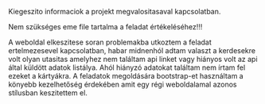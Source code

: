 Kiegeszito informaciok a projekt megvalositasaval kapcsolatban.

Nem szükséges eme file tartalma a feladat értékeléséhez!!!

A weboldal elkeszitese soran problemakba utkoztem a feladat ertelmezesevel kapcsolatban, habar midnenhól adtam valaszt a kerdesekre volt olyan utasitas amelyhez nem találtam api linket vagy hiányos volt az api által küldött adatok listálya. Ahól hiányzó adatokat találtam nem írtam fel ezeket a kártyákra.
A feladatok megoldására bootstrap-et használtam a könyebb kezelhetőség érdekében amit egy régi weboldalamal azonos stílusban keszitettem el.
